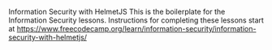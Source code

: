 Information Security with HelmetJS
This is the boilerplate for the Information Security lessons. Instructions for completing these lessons start at https://www.freecodecamp.org/learn/information-security/information-security-with-helmetjs/
